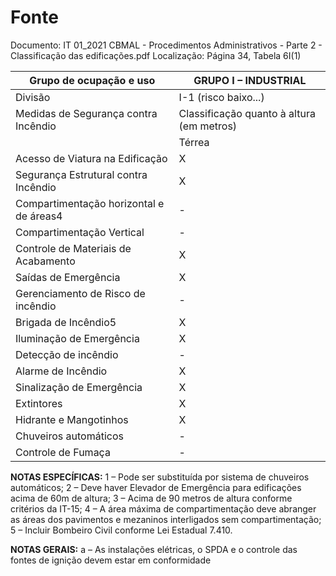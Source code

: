 # Fonte
Documento: IT 01_2021 CBMAL - Procedimentos Administrativos - Parte 2 - Classificação das edificações.pdf
Localização: Página 34, Tabela 6I(1)

| Grupo de ocupação e uso | GRUPO I – INDUSTRIAL |
|---|---|
| Divisão | I-1 (risco baixo...) |
| Medidas de Segurança contra Incêndio | Classificação quanto à altura (em metros) |
|  | Térrea | H ≤ 6 | 6 < H ≤ 12 | 12 < H ≤ 23 | 23 < H ≤ 30 | Acima de 30 |
| Acesso de Viatura na Edificação | X | X | X | X | X | X |
| Segurança Estrutural contra Incêndio | X | X | X | X | X | X |
| Compartimentação horizontal e de áreas4 | - | X1 | X1 | X1 | X1 | X1 |
| Compartimentação Vertical | - | - | - | X | X | X |
| Controle de Materiais de Acabamento | X | X | X | X | X | X |
| Saídas de Emergência | X | X | X | X | X | X2 |
| Gerenciamento de Risco de incêndio | - | - | - | - | - | - |
| Brigada de Incêndio5 | X | X | X | X | X | X |
| Iluminação de Emergência | X | X | X | X | X | X |
| Detecção de incêndio | - | - | - | X | X | X |
| Alarme de Incêndio | X | X | X | X | X | X |
| Sinalização de Emergência | X | X | X | X | X | X |
| Extintores | X | X | X | X | X | X |
| Hidrante e Mangotinhos | X | X | X | X | X | X |
| Chuveiros automáticos | - | - | - | - | - | X |
| Controle de Fumaça | - | - | - | - | - | X3 |

**NOTAS ESPECÍFICAS:**
1 – Pode ser substituída por sistema de chuveiros automáticos;
2 – Deve haver Elevador de Emergência para edificações acima de 60m de altura;
3 – Acima de 90 metros de altura conforme critérios da IT-15;
4 – A área máxima de compartimentação deve abranger as áreas dos pavimentos e mezaninos interligados sem compartimentação;
5 – Incluir Bombeiro Civil conforme Lei Estadual 7.410.

**NOTAS GERAIS:**
a – As instalações elétricas, o SPDA e o controle das fontes de ignição devem estar em conformidade
